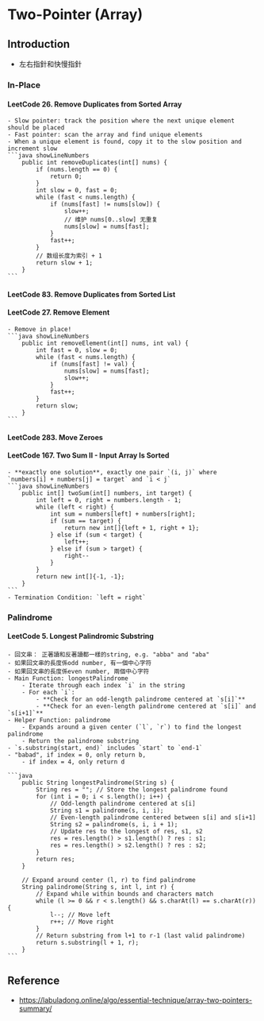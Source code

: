 # Two-Pointer (Array)

## Introduction
- 左右指針和快慢指針

### In-Place
#### LeetCode 26. Remove Duplicates from Sorted Array 
    - Slow pointer: track the position where the next unique element should be placed
    - Fast pointer: scan the array and find unique elements
    - When a unique element is found, copy it to the slow position and increment slow
    ```java showLineNumbers
        public int removeDuplicates(int[] nums) {
            if (nums.length == 0) {
                return 0;
            }
            int slow = 0, fast = 0;
            while (fast < nums.length) {
                if (nums[fast] != nums[slow]) {
                    slow++;
                    // 维护 nums[0..slow] 无重复
                    nums[slow] = nums[fast];
                }
                fast++;
            }
            // 数组长度为索引 + 1
            return slow + 1;
        }
    ```

#### LeetCode 83. Remove Duplicates from Sorted List

#### LeetCode 27. Remove Element
    - Remove in place!
    ```java showLineNumbers
        public int removeElement(int[] nums, int val) {
            int fast = 0, slow = 0;
            while (fast < nums.length) {
                if (nums[fast] != val) {
                    nums[slow] = nums[fast];
                    slow++;
                }
                fast++;
            }
            return slow;
        }
    ```

#### LeetCode 283. Move Zeroes

#### LeetCode 167. Two Sum II - Input Array Is Sorted
    - **exactly one solution**, exactly one pair `(i, j)` where `numbers[i] + numbers[j] = target` and `i < j`
    ```java showLineNumbers
        public int[] twoSum(int[] numbers, int target) {
            int left = 0, right = numbers.length - 1;
            while (left < right) {
                int sum = numbers[left] + numbers[right];
                if (sum == target) {
                    return new int[]{left + 1, right + 1};
                } else if (sum < target) {
                    left++;
                } else if (sum > target) {
                    right--
                }
            }
            return new int[]{-1, -1};
        }
    ```
    - Termination Condition: `left = right`


### Palindrome
#### LeetCode 5. Longest Palindromic Substring
    - 回文串： 正著讀和反著讀都一樣的string, e.g. "abba" and "aba"
    - 如果回文串的長度係odd number, 有一個中心字符
    - 如果回文串的長度係even number, 兩個中心字符
    - Main Function: longestPalindrome
        - Iterate through each index `i` in the string
        - For each `i`:
            - **Check for an odd-length palindrome centered at `s[i]`**
            - **Check for an even-length palindrome centered at `s[i]` and `s[i+1]`**
    - Helper Function: palindrome
        - Expands around a given center (`l`, `r`) to find the longest palindrome
        - Return the palindrome substring
    - `s.substring(start, end)` includes `start` to `end-1`
    - "babad", if index = 0, only return b,
        - if index = 4, only return d

    ```java
        public String longestPalindrome(String s) {
            String res = ""; // Store the longest palindrome found
            for (int i = 0; i < s.length(); i++) {
                // Odd-length palindrome centered at s[i]
                String s1 = palindrome(s, i, i);
                // Even-length palindrome centered between s[i] and s[i+1]
                String s2 = palindrome(s, i, i + 1);
                // Update res to the longest of res, s1, s2
                res = res.length() > s1.length() ? res : s1;
                res = res.length() > s2.length() ? res : s2;
            }
            return res;
        }

        // Expand around center (l, r) to find palindrome
        String palindrome(String s, int l, int r) {
            // Expand while within bounds and characters match
            while (l >= 0 && r < s.length() && s.charAt(l) == s.charAt(r)) {
                l--; // Move left
                r++; // Move right
            }
            // Return substring from l+1 to r-1 (last valid palindrome)
            return s.substring(l + 1, r);
        }
    ```


## Reference
- https://labuladong.online/algo/essential-technique/array-two-pointers-summary/